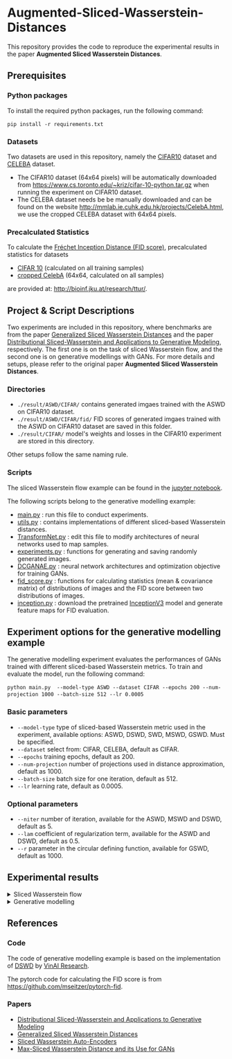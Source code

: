 # Augmented-Sliced-Wasserstein-Distances

This repository provides the code to reproduce the experimental results in the paper **Augmented Sliced Wasserstein Distances**.
## Prerequisites

### Python packages

To install the required python packages, run the following command:

```
pip install -r requirements.txt
```

### Datasets
Two datasets are used in this repository, namely the [CIFAR10](http://citeseerx.ist.psu.edu/viewdoc/download?doi=10.1.1.222.9220&rep=rep1&type=pdf) dataset and [CELEBA](http://openaccess.thecvf.com/content_iccv_2015/html/Liu_Deep_Learning_Face_ICCV_2015_paper.html) dataset.
- The CIFAR10 dataset (64x64 pixels) will be automatically downloaded from https://www.cs.toronto.edu/~kriz/cifar-10-python.tar.gz when running the experiment on CIFAR10 dataset. 
- The CELEBA dataset needs be be manually downloaded and can be found on the website http://mmlab.ie.cuhk.edu.hk/projects/CelebA.html, we use the cropped CELEBA dataset with 64x64 pixels.

### Precalculated Statistics

To calculate the [Fréchet Inception Distance (FID score)](https://arxiv.org/abs/1706.08500), precalculated statistics for datasets

- [CIFAR 10](http://bioinf.jku.at/research/ttur/ttur_stats/fid_stats_cifar10_train.npz) (calculated on all training samples)
- [cropped CelebA](http://bioinf.jku.at/research/ttur/ttur_stats/fid_stats_celeba.npz) (64x64, calculated on all samples)

are provided at: http://bioinf.jku.at/research/ttur/.
## Project & Script Descriptions
Two experiments are included in this repository, where benchmarks are from the paper [Generalized Sliced Wasserstein Distances](http://papers.nips.cc/paper/8319-generalized-sliced-wasserstein-distances) and the paper [Distributional Sliced-Wasserstein and Applications to Generative Modeling](https://arxiv.org/pdf/2002.07367.pdf), respectively. The first one is on the task of sliced Wasserstein flow, and the second one is on generative modellings with GANs. For more details and setups, please refer to the original paper **Augmented Sliced Wasserstein Distances**.
### Directories
- ```./result/ASWD/CIFAR/``` contains generated imgaes trained with the ASWD on CIFAR10 dataset.
- ```./result/ASWD/CIFAR/fid/``` FID scores of generated imgaes trained with the ASWD on CIFAR10 dataset are saved in this folder.
- ```./result/CIFAR/``` model's weights and losses in the CIFAR10 experiment are stored in this directory.

Other setups follow the same naming rule.
### Scripts
The sliced Wasserstein flow example can be found in the [jupyter notebook](https://anonymous.4open.science/repository/e55153b2-70be-4089-9362-1443ddfaece4/Sliced%20Waaserstein%20Flow.ipynb).

The following scripts belong to the generative modelling example:
- [main.py](https://anonymous.4open.science/repository/e55153b2-70be-4089-9362-1443ddfaece4/main.py) : run this file to conduct experiments.
- [utils.py](https://anonymous.4open.science/repository/e55153b2-70be-4089-9362-1443ddfaece4/utils.py) : contains implementations of different sliced-based Wasserstein distances.
- [TransformNet.py](https://anonymous.4open.science/repository/e55153b2-70be-4089-9362-1443ddfaece4/TransformNet.py) : edit this file to modify architectures of neural networks used to map samples. 
- [experiments.py](https://anonymous.4open.science/repository/e55153b2-70be-4089-9362-1443ddfaece4/experiments.py) : functions for generating and saving randomly generated images.
- [DCGANAE.py](https://anonymous.4open.science/repository/e55153b2-70be-4089-9362-1443ddfaece4/DCGANAE.py) : neural network architectures and optimization objective for training GANs.
- [fid_score.py](https://anonymous.4open.science/repository/e55153b2-70be-4089-9362-1443ddfaece4/fid_score.py) : functions for calculating statistics (mean & covariance matrix) of distributions of images and the FID score between two distributions of images.
- [inception.py](https://anonymous.4open.science/repository/e55153b2-70be-4089-9362-1443ddfaece4/inception.py) : download the pretrained [InceptionV3](https://www.cv-foundation.org/openaccess/content_cvpr_2016/html/Szegedy_Rethinking_the_Inception_CVPR_2016_paper.html) model and generate feature maps for FID evaluation.

## Experiment options for the generative modelling example
The generative modelling experiment evaluates the performances of GANs trained with different sliced-based Wasserstein metrics. To train and evaluate the model, run the following command:

```
python main.py  --model-type ASWD --dataset CIFAR --epochs 200 --num-projection 1000 --batch-size 512 --lr 0.0005
```

### Basic parameters
- ```--model-type``` type of sliced-based Wasserstein metric used in the experiment, available options: ASWD, DSWD, SWD, MSWD, GSWD. Must be specified.
- ```--dataset``` select from: CIFAR, CELEBA, default as CIFAR.
- ```--epochs``` training epochs, default as 200.
- ```--num-projection``` number of projections used in distance approximation, default as 1000.
- ```--batch-size``` batch size for one iteration, default as 512.
- ```--lr``` learning rate, default as 0.0005.

### Optional parameters

- ```--niter``` number of iteration, available for the ASWD, MSWD and DSWD, default as 5.
- ```--lam``` coefficient of regularization term, available for the ASWD and DSWD, default as 0.5.
- ```--r``` parameter in the circular defining function, available for GSWD, default as 1000.
## Experimental results
<details>
<summary> Sliced Wasserstein flow </summary>
We conduct the sliced Wasserstein flow experiment on eight different datasets and the experimental results are presented in the following figure. The first and third columns in the figure below are target distributions. The second and fourth columns are log 2-Wasserstein distances between the target distribution and the source distribution. The horizontal axis show the number of training iterations. Solid lines and shaded areas represent the average values and 95% confidence intervals of log 2-Wasserstein distances over 50 runs.

![test](https://github.com/ShwanMario/ASWD/blob/master/images/swf.PNG)

</details>

<details>
<summary> Generative modelling </summary>

The table below provides FID scores of generative models trained with different distance metrics. Lower scores indicate better image qualities. In what follows, *L* is the number of projections, we run each experiment 10 times and report the average values and standard errors of FID scores for CIFAR10 dataset and CELEBA dataset. The running time per training iteration for one batch containing 512 samples is computed based on a computer with an Intel (R) Xeon (R) Gold 5218 CPU 2.3 GHz and 16GB of RAM, and a RTX 6000 graphic card with 22GB memories.

![test](https://github.com/ShwanMario/ASWD/blob/master/images/GANs_tab.PNG)

With *L*=1000 projections, the following figure shows the convergence rate of FID scores of generative models trained with different metrics on CIFAR10 and CELEBA datasets. The error bar represents the standard deviation of the FID scores at the specified training epoch among 10 simulation runs.

![test](https://github.com/ShwanMario/ASWD/blob/master/images/GANs_fig.PNG)
</details>

## References 
### Code
The code of generative modelling example is based on the implementation of [DSWD](https://github.com/VinAIResearch/DSW) by [VinAI Research](https://github.com/VinAIResearch).

The pytorch code for calculating the FID score is from https://github.com/mseitzer/pytorch-fid.

### Papers
- [Distributional Sliced-Wasserstein and Applications to Generative Modeling](https://arxiv.org/pdf/2002.07367.pdf)
- [Generalized Sliced Wasserstein Distances](http://papers.nips.cc/paper/8319-generalized-sliced-wasserstein-distances)
- [Sliced Wasserstein Auto-Encoders](https://openreview.net/forum?id=H1xaJn05FQ)
- [Max-Sliced Wasserstein Distance and its Use for GANs](http://openaccess.thecvf.com/content_CVPR_2019/html/Deshpande_Max-Sliced_Wasserstein_Distance_and_Its_Use_for_GANs_CVPR_2019_paper.html)
